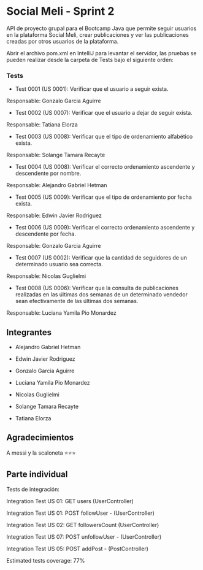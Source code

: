 
# Social Meli - Sprint 2

API de proyecto grupal para el Bootcamp Java que permite seguir usuarios en la plataforma Social Meli, crear publicaciones y ver las publicaciones creadas por otros usuarios de la plataforma.

Abrir el archivo pom.xml en IntelliJ para levantar el servidor, las pruebas se pueden realizar desde la carpeta de Tests bajo el siguiente orden:

### Tests

- Test 0001 (US 0001): Verificar que el usuario a seguir exista.

Responsable: Gonzalo Garcia Aguirre

- Test 0002 (US 0007): Verificar que el usuario a dejar de seguir exista.

Responsable: Tatiana Elorza

- Test 0003 (US 0008): Verificar que el tipo de ordenamiento alfabético exista.

Responsable: Solange Tamara Recayte

- Test 0004 (US 0008): Verificar el correcto ordenamiento ascendente y descendente por nombre.

Responsable: Alejandro Gabriel Hetman

- Test 0005 (US 0009): Verificar que el tipo de ordenamiento por fecha exista.

Responsable: Edwin Javier Rodriguez

- Test 0006 (US 0009): Verificar el correcto ordenamiento ascendente y descendente por fecha.

Responsable: Gonzalo Garcia Aguirre

- Test 0007 (US 0002): Verificar que la cantidad de seguidores de un determinado usuario sea correcta.

Responsable: Nicolas Guglielmi

- Test 0008 (US 0006): Verificar que la consulta de publicaciones realizadas en las últimas dos semanas de un determinado vendedor sean efectivamente de las últimas dos semanas. 

Responsable: Luciana Yamila Pio Monardez


## Integrantes

- Alejandro Gabriel Hetman

- Edwin Javier Rodriguez

- Gonzalo Garcia Aguirre

- Luciana Yamila Pio Monardez

- Nicolas Guglielmi

- Solange Tamara Recayte

- Tatiana Elorza


## Agradecimientos 

A messi y la scaloneta ⭐⭐⭐

## Parte individual
Tests de integración:

Integration Test US 01: GET users (UserController)

Integration Test US 01: POST followUser - (UserController)

Integration Test US 02: GET followersCount (UserController)

Integration Test US 07: POST unfollowUser - (UserController)

Integration Test US 05: POST addPost - (PostController)

Estimated tests coverage: 77%
